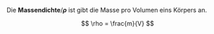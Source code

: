 Die **Massendichte**/**$\rho$** ist gibt die Masse pro Volumen eins Körpers an.

$$
\rho = \frac{m}{V}
$$